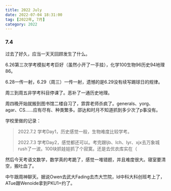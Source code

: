 ```yaml
---
title: 2022 July
date: 2022-07-04 18:31:00
tag: [2022年, 7月]
category: 2022
---
```


### 7.4

过去了好久，应当一天天回顾发生了什么。

6.26第三次学考模拟考考巨好（虽然小开了一手挂），化学100生物96历史94地理86。

6.28一传一射，6.29（周三）一传一射，遗憾的是6.29没有续写踢球日的规律。

周三到周五非学考科目停课了。恶补了一通历史地理。

周四晚开始就搬到图书馆二楼自习了，霏霏老师杀疯了。generals、yorg、agar、CS……应有尽有、种类繁多。邵达和时月不知道抓到多少次了p事没有。

学校里做的记录：

> 2022.7.2 学考Day1，历史感觉一般，生物难度比较学考。
>
> 2022.7.3 学考Day2，感觉都还可以。考完跟ljb、lch、lyr、xjx去万象城rush了一波。100块抓娃娃抓了个寂寞。还是去优衣库实在（

然后今天考语文数学，数学真的考跪了，感觉一堆错题，并且难度很大。寝室要清空，搬吐血了。

中午跟周神聊天。据说Owen去武大Fading去杰大竺院，ld中科大科创班考上了，ATue跟Wenoide拿到PKU1=约了。